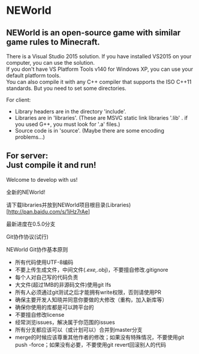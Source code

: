 # NEWorld
NEWorld is an open-source game with similar game rules to Minecraft.  
--------------------------------------------------  
There is a Visual Studio 2015 solution. If you have installed VS2015 on your computer, you can use the solution.  
If you don't have VS Platform Tools v140 for Windows XP, you can use your default platform tools.  
You can also compile it with any C++ compiler that supports the ISO C++11 standards. But you need to set some directories.  
  
For client:  
- Library headers are in the directory 'include'.  
- Libraries are in 'libraries'. (These are MSVC static link libraries '.lib' . if you used G++, you must look for '.a' files.)  
- Source code is in 'source'. (Maybe there are some encoding problems...)  
  
For server:  
Just compile it and run!
--------------------------------------------------  
Welcome to develop with us!  

全新的NEWorld!

请下载libraries并放到NEWorld项目根目录(Libraries)[http://pan.baidu.com/s/1jHz7rAe]

最新进度在0.5.0分支

Git协作协议(试行)

NEWorld Git协作基本原则

- 所有代码使用UTF-8编码
- 不要上传生成文件，中间文件(*.exe,*.obj)，不要擅自修改.gitignore
- 每个人对自己写的代码负责
- 大文件(超过1MB的非源码文件)使用git lfs
- 所有人必须通过git测试之后才能拥有write权限，否则请使用PR
- 确保主要开发人知晓并同意你要做的大修改（重构，加入新库等）
- 确保你使用的库都是可以跨平台的
- 不要擅自修改license
- 经常浏览issues，解决属于你范围的issues
- 所有分支都应该可以（或计划可以）合并到master分支
- merge的时候应该尊重其他作者的修改；如果没有特殊情况，不要使用git push -force；如果没有必要，不要使用git revert回滚别人的代码
